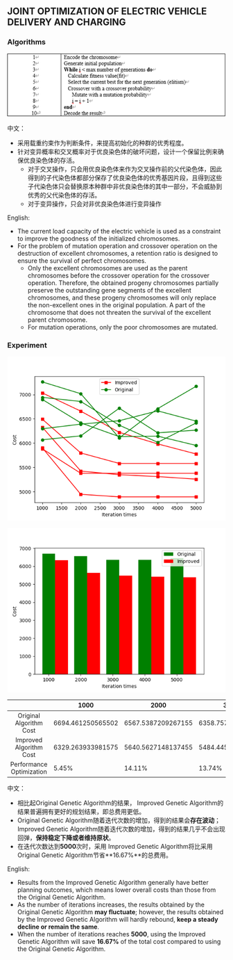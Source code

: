 ## JOINT OPTIMIZATION OF ELECTRIC VEHICLE DELIVERY AND CHARGING

### Algorithms

![image-20220324114848425](README/image-20220324114848425.png)

中文：

- 采用载重约束作为判断条件，来提高初始化的种群的优秀程度。
- 针对变异概率和交叉概率对于优良染色体的破坏问题，设计一个保留比例来确保优良染色体的存活。
  - 对于交叉操作，只会用优良染色体来作为交叉操作前的父代染色体，因此得到的子代染色体都部分保存了优良染色体的优秀基因片段，且得到这些子代染色体只会替换原本种群中非优良染色体的其中一部分，不会威胁到优秀的父代染色体的存活。
  - 对于变异操作，只会对非优良染色体进行变异操作

English:

- The current load capacity of the electric vehicle is used as a constraint to improve the goodness of the initialized chromosomes.
- For the problem of mutation operation and crossover operation on the destruction of excellent chromosomes, a retention ratio is designed to ensure the survival of perfect chromosomes.
  - Only the excellent chromosomes are used as the parent chromosomes before the crossover operation for the crossover operation. Therefore, the obtained progeny chromosomes partially preserve the outstanding gene segments of the excellent chromosomes, and these progeny chromosomes will only replace the non-excellent ones in the original population. A part of the chromosome that does not threaten the survival of the excellent parent chromosome.
  - For mutation operations, only the poor chromosomes are mutated.

### Experiment

![image-20220417203213577](https://raw.githubusercontent.com/xiaominglalala/pic/main/img/image-20220417203213577.png)

![image-20220417205602109](https://raw.githubusercontent.com/xiaominglalala/pic/main/img/image-20220417205602109.png)

|                          | 1000              | 2000               | 3000              | 4000              | 5000               |
| :----------------------: | ----------------- | ------------------ | ----------------- | ----------------- | ------------------ |
| Original Algorithm Cost  | 6694.461250565502 | 6567.5387209267155 | 6358.757142043408 | 6349.83320131002  | 6452.5479141953965 |
| Improved Algorithm Cost  | 6329.263933981575 | 5640.5627148137455 | 5484.445505038274 | 5428.881286328544 | 5376.666831521301  |
| Performance Optimization | 5.45%             | 14.11%             | 13.74%            | 14.50%            | 16.67%             |

中文：

- 相比起Original Genetic Algorithm的结果， Improved Genetic Algorithm的结果普遍拥有更好的规划结果，即总费用更低。
- Original Genetic Algorithm随着迭代次数的增加，得到的结果会**存在波动**； Improved Genetic Algorithm随着迭代次数的增加，得到的结果几乎不会出现回弹，**保持稳定下降或者维持原状**。
- 在迭代次数达到**5000**次时，采用 Improved Genetic Algorithm将比采用Original  Genetic Algorithm节省**16.67%**的总费用。

English:

- Results from the Improved Genetic Algorithm generally have better planning outcomes, which means lower overall costs than those from the Original  Genetic Algorithm.
- As the number of iterations increases, the results obtained by the Original  Genetic Algorithm **may fluctuate**; however, the results obtained by the Improved Genetic Algorithm will hardly rebound, **keep a steady decline or remain the same**.
- When the number of iterations reaches **5000**, using the Improved Genetic Algorithm will save **16.67%** of the total cost compared to using the Original  Genetic Algorithm.

